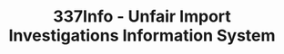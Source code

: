 ---
layout: default
bigquery: https://console.cloud.google.com/bigquery?p=patents-public-data&d=usitc_investigations&page=dataset&project=sheets-management-319211
citation: US International Trade Commission 337Info Unfair Import Investigations Information
  System
contributors: US International Trade Comission
cost: None
description: US International Trade Commission 337Info Unfair Import Investigations
  Information System contains data on investigations done under Section 337. Section
  337 declares the infringement of certain statutory intellectual property rights
  and other forms of unfair competition in import trade to be unlawful practices.
  Most Section 337 investigations involve allegations of patent or registered trademark
  infringement.
documentation: FAQ and tutorial available on the site
last_edit: Mon, 04 Apr 2022 19:10:40 GMT
location: https://pubapps2.usitc.gov/337external/
maintained_by: US International Trade Comission
schema_fields: '[''finalIdOnViolationIssue'', ''scheduledEndDateEvidHear'', ''endDateMarkmanHearing'',
  ''actualStartDateEvidHear'', ''internalRemand'', ''teoIdIssueDate'', ''investigationTermDate'',
  ''ouiiAttorney'', ''patentNumbers'', ''finalIdOnViolationDue'', ''currentStatus'',
  ''targetDate'', ''finalDetNoViolation'', ''startDateMarkmanHearing'', ''trademarkNumbers'',
  ''finalDetViolation'', ''invUnfairAct'', ''cafcAppeals'', ''actualEndDateEvidHear'',
  ''teoProceedingInvolved'', ''id'', ''investigationNo'', ''respondent'', ''dateOfPublicationFrNotice'',
  ''lastUpdated'', ''ouiiParticipation'', ''reportingRequirements'', ''complainant'',
  ''teoReliefGranted'', ''teoIdDueDate'', ''markmanHearing'', ''patentNumber'', ''copyrightNumbers'',
  ''dateCreated'', ''investigationType'', ''scheduledStartDateEvidHear'', ''issueDateOtherNonFinal'',
  ''aljAssigned'', ''htsNumbers'', ''publication_number'', ''docketNo'', ''title'',
  ''dateComplaintFiled'', ''currentActiveALJ'', ''gcAttorney'']'
shortname: unfair_import_investigations
tags:
- import
- legal
- trade
timeframe: 2008-2021 (prior to 2008 downloadable as a JSON file)
title: 337Info - Unfair Import Investigations Information System
uuid: 2721f5ec-e599-4890-9265-9706719fc71e
---